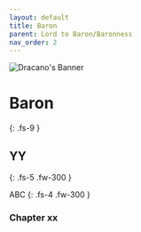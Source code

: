 ```yaml
---
layout: default
title: Baron
parent: Lord to Baron/Baronness
nav_order: 2
---
```


 <img src="https://www.mousehuntgame.com/images/environments/7b223d1176016fbf2a6f362d9d86371c.jpg" alt="Dracano's Banner">

# Baron
{: .fs-9 }

## YY
{: .fs-5 .fw-300 }

ABC
{: .fs-4 .fw-300 }

### Chapter xx
